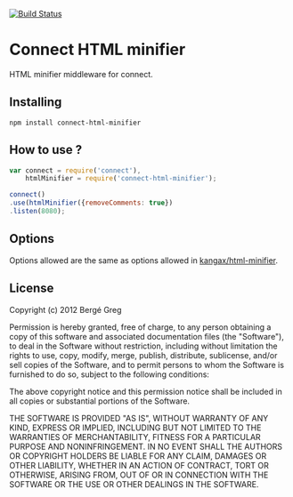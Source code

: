 [![Build Status](https://travis-ci.org/neoziro/connect-html-minifier.png?branch=master)](https://travis-ci.org/neoziro/connect-html-minifier)

# Connect HTML minifier

HTML minifier middleware for connect.

## Installing

````
npm install connect-html-minifier
````

## How to use ?

````javascript
var connect = require('connect'),
    htmlMinifier = require('connect-html-minifier');

connect()
.use(htmlMinifier({removeComments: true})
.listen(8080);
````

## Options

Options allowed are the same as options allowed in [kangax/html-minifier](https://github.com/kangax/html-minifier/).

## License

Copyright (c) 2012 Bergé Greg

Permission is hereby granted, free of charge, to any person obtaining a copy of this software and associated documentation files (the "Software"), to deal in the Software without restriction, including without limitation the rights to use, copy, modify, merge, publish, distribute, sublicense, and/or sell copies of the Software, and to permit persons to whom the Software is furnished to do so, subject to the following conditions:

The above copyright notice and this permission notice shall be included in all copies or substantial portions of the Software.

THE SOFTWARE IS PROVIDED "AS IS", WITHOUT WARRANTY OF ANY KIND, EXPRESS OR IMPLIED, INCLUDING BUT NOT LIMITED TO THE WARRANTIES OF MERCHANTABILITY, FITNESS FOR A PARTICULAR PURPOSE AND NONINFRINGEMENT. IN NO EVENT SHALL THE AUTHORS OR COPYRIGHT HOLDERS BE LIABLE FOR ANY CLAIM, DAMAGES OR OTHER LIABILITY, WHETHER IN AN ACTION OF CONTRACT, TORT OR OTHERWISE, ARISING FROM, OUT OF OR IN CONNECTION WITH THE SOFTWARE OR THE USE OR OTHER DEALINGS IN THE SOFTWARE.
